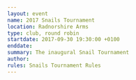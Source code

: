 ```yaml
---
layout: event
name: 2017 Snails Tournament
location: Radnorshire Arms
type: club, round robin
startdate: 2017-09-30 19:30:00 +0100
enddate: 
summary: The inaugural Snail Tournament
author:
rules: Snails Tournament Rules
---
```

